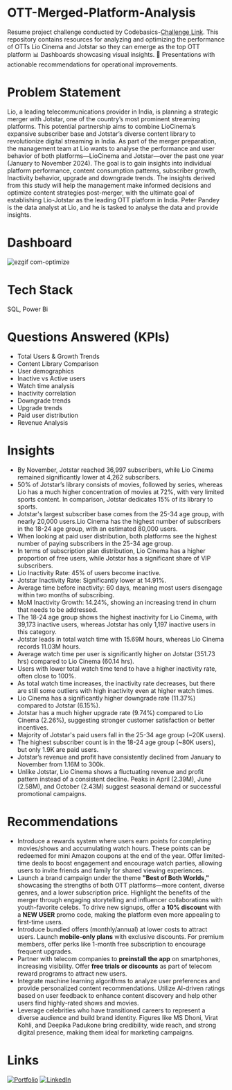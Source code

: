 # OTT-Merged-Platform-Analysis
Resume project challenge conducted by Codebasics-[Challenge Link](https://codebasics.io/challenge/codebasics-resume-project-challenge).
This repository contains resources for analyzing and optimizing the performance of OTTs Lio Cinema and Jotstar so they can emerge as the top OTT platform
📊 Dashboards showcasing visual insights.
📑 Presentations with actionable recommendations for operational improvements.

# Problem Statement
Lio, a leading telecommunications provider in India, is planning a strategic merger with Jotstar, one of the country’s most prominent streaming platforms. This potential partnership aims to combine LioCinema’s expansive subscriber base and Jotstar’s diverse content library to revolutionize digital streaming in India. As part of the merger preparation, the management team at Lio wants to analyse the performance and user behavior of both platforms—LioCinema and Jotstar—over the past one year (January to November 2024). The goal is to gain insights into individual platform performance, content consumption patterns, subscriber growth, Inactivity behavior, upgrade and downgrade trends. The insights derived from this study will help the management make informed decisions and optimize content strategies post-merger, with the ultimate goal of establishing Lio-Jotstar as the leading OTT platform in India.  Peter Pandey is the data analyst at Lio, and he is tasked to analyse the data and provide insights.  

# Dashboard
![ezgif com-optimize](https://github.com/user-attachments/assets/57ae2d35-7fa1-4eb8-9e4f-66efc0c82d70)

# Tech Stack
SQL, Power Bi

# Questions Answered (KPIs)
* Total Users & Growth Trends
* Content Library Comparison
* User demographics
* Inactive vs Active users
* Watch time analysis
* Inactivity correlation
* Downgrade trends
* Upgrade trends
* Paid user distribution
* Revenue Analysis

# Insights
* By November, Jotstar reached 36,997 subscribers, while Lio Cinema remained significantly lower at 4,262 subscribers.
* 50% of Jotstar’s library consists of movies, followed by series, whereas Lio has a much higher concentration of movies at 72%, with very limited sports content. In comparison, Jotstar dedicates 15% of its library to sports.
* Jotstar's largest subscriber base comes from the 25-34 age group, with nearly 20,000 users.Lio Cinema has the highest number of subscribers in the 18-24 age group, with an estimated 80,000 users.
* When looking at paid user distribution, both platforms see the highest number of paying subscribers in the 25-34 age group.
* In terms of subscription plan distribution, Lio Cinema has a higher proportion of free users, while Jotstar 
has a significant share of VIP subscribers.
* Lio Inactivity Rate: 45% of users become inactive.
* Jotstar Inactivity Rate: Significantly lower at 14.91%.
* Average time before inactivity: 60 days, meaning most users disengage within two months of subscribing.
* MoM Inactivity Growth: 14.24%, showing an increasing trend in churn that needs to be addressed.
* The 18-24 age group shows the highest inactivity for Lio Cinema, with 39,173 inactive users, whereas Jotstar has only 1,197 inactive users in this category.
* Jotstar leads in total watch time with 15.69M hours, whereas Lio Cinema records 11.03M hours.
* Average watch time per user is significantly higher on Jotstar (351.73 hrs) compared to Lio Cinema (60.14 hrs).
* Users with lower total watch time tend to have a higher inactivity rate, often close to 100%.
* As total watch time increases, the inactivity rate decreases, but there are still some outliers with high inactivity even at higher watch times. 
* Lio Cinema has a significantly higher downgrade rate (11.37%) compared to Jotstar (6.15%).
* Jotstar has a much higher upgrade rate (9.74%) compared to Lio Cinema (2.26%), suggesting stronger customer satisfaction or better incentives.
* Majority of Jotstar's paid users fall in the 25-34 age group (~20K users).
* The highest subscriber count is in the 18-24 age group (~80K users), but only 1.9K are paid users.
* Jotstar’s revenue and profit have consistently declined from January to November from 1.16M to 300k.
* Unlike Jotstar, Lio Cinema shows a fluctuating revenue and profit pattern instead of a consistent decline. Peaks in April (2.39M), June (2.58M), and October (2.43M) suggest seasonal demand or successful promotional campaigns.

# Recommendations
* Introduce a rewards system where users earn points for completing movies/shows and accumulating watch hours. These points can be redeemed for mini Amazon coupons at the end of the year. Offer limited-time deals to boost engagement and encourage watch parties, allowing users to invite friends and family for shared viewing experiences.
* Launch a brand campaign under the theme **"Best of Both Worlds,"** showcasing the strengths of both OTT platforms—more content, diverse genres, and a lower subscription price. Highlight the benefits of the merger through engaging storytelling and influencer collaborations with youth-favorite celebs. To drive new signups, offer a **10% discount** with a **NEW USER** promo code, making the platform even more appealing to first-time users.
* Introduce bundled offers (monthly/annual) at lower costs to attract users. Launch **mobile-only plans** with exclusive discounts. For premium members, offer perks like 1-month free subscription to encourage frequent upgrades.
* Partner with telecom companies to **preinstall the app** on smartphones, increasing visibility. Offer **free trials or discounts** as part of telecom reward programs to attract new users.
* Integrate machine learning algorithms to analyze user preferences and provide personalized content recommendations. Utilize AI-driven ratings based on user feedback to enhance content discovery and help other users find highly-rated shows and movies.
* Leverage celebrities who have transitioned careers to represent a diverse audience and build brand identity. Figures like MS Dhoni, Virat Kohli, and Deepika Padukone bring credibility, wide reach, and strong digital presence, making them ideal for marketing campaigns.

# Links
[![Portfolio](https://img.shields.io/badge/MY%20PORTFOLIO-black?style=for-the-badge&logo=github)]([https://www.datascienceportfol.io/ishaaabdul23](https://ishaa-23.github.io/))
[![LinkedIn](https://img.shields.io/badge/LINKEDIN-blue?style=for-the-badge&logo=linkedin)](https://www.linkedin.com/in/ishaa-abdul-63b079217/)


